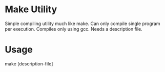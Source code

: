 # Make Utility
Simple compiling utility much like make. Can only compile single program per execution. Compiles only using gcc. Needs a description file.
# Usage
make [description-file]

